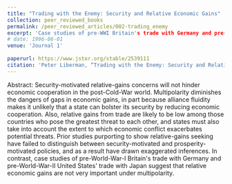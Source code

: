 ```yaml
---
title: "Trading with the Enemy: Security and Relative Economic Gains"
collection: peer_reviewed_books
permalink: /peer_reviewed_articles/002-trading_enemy
excerpt: 'Case studies of pre-WWI Britain's trade with Germany and pre-WWII US trade with Japan suggest that relative-gains concerns do not hinder economic cooperation under multipolarity.'
# date: 1996-06-01
venue: 'Journal 1'
 
paperurl: https://www.jstor.org/stable/2539111 
citation: 'Peter Liberman, “Trading with the Enemy: Security and Relative Economic Gains,” <i>International Security</i>, Vol. 21, No. 1 (Summer 1996): 147–75.'
---
```


Abstract: Security-motivated relative-gains concerns will not hinder economic cooperation in the post-Cold-War world.  Multipolarity diminishes the dangers of gaps in economic gains, in part because alliance fluidity makes it unlikely that a state can bolster its security by reducing economic cooperation.  Also, relative gains from trade are likely to be low among those countries who pose the greatest threat to each other, and states must also take into account the extent to which economic conflict exacerbates potential threats.  Prior studies purporting to show relative-gains seeking have failed to distinguish between security-motivated and prosperity-motivated policies, and as a result have drawn exaggerated inferences.  In contrast, case studies of pre-World-War-I Britain's trade with Germany and pre-World-War-II United States' trade with Japan suggest that relative economic gains are not very important under multipolarity. 

<!-- [Download paper here](http://academicpages.github.io/files/paper1.pdf) -->

<!-- Recommended citation: Your Name, You. (2009). "Paper Title Number 1." <i>Journal 1</i>. 1(1). -->
